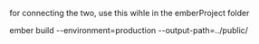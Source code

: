 for connecting the two, use this wihle in the emberProject folder

ember build --environment=production --output-path=../public/
